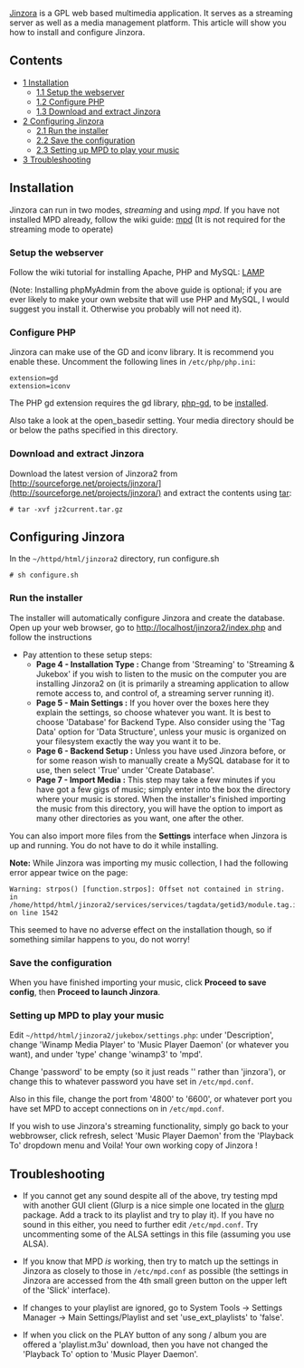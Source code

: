 [Jinzora](https://sourceforge.net/projects/jinzora/) is a GPL web based multimedia application. It serves as a streaming server as well as a media management platform. This article will show you how to install and configure Jinzora.

## Contents

*   [1 Installation](#Installation)
    *   [1.1 Setup the webserver](#Setup_the_webserver)
    *   [1.2 Configure PHP](#Configure_PHP)
    *   [1.3 Download and extract Jinzora](#Download_and_extract_Jinzora)
*   [2 Configuring Jinzora](#Configuring_Jinzora)
    *   [2.1 Run the installer](#Run_the_installer)
    *   [2.2 Save the configuration](#Save_the_configuration)
    *   [2.3 Setting up MPD to play your music](#Setting_up_MPD_to_play_your_music)
*   [3 Troubleshooting](#Troubleshooting)

## Installation

Jinzora can run in two modes, *streaming* and using *mpd*. If you have not installed MPD already, follow the wiki guide: [mpd](/index.php/Mpd "Mpd") (It is not required for the streaming mode to operate)

### Setup the webserver

Follow the wiki tutorial for installing Apache, PHP and MySQL: [LAMP](/index.php/LAMP "LAMP")

(Note: Installing phpMyAdmin from the above guide is optional; if you are ever likely to make your own website that will use PHP and MySQL, I would suggest you install it. Otherwise you probably will not need it).

### Configure PHP

Jinzora can make use of the GD and iconv library. It is recommend you enable these. Uncomment the following lines in `/etc/php/php.ini`:

```
extension=gd
extension=iconv

```

The PHP gd extension requires the gd library, [php-gd](https://www.archlinux.org/packages/?name=php-gd), to be [installed](/index.php/Installed "Installed").

Also take a look at the open_basedir setting. Your media directory should be or below the paths specified in this directory.

### Download and extract Jinzora

Download the latest version of Jinzora2 from [http://sourceforge.net/projects/jinzora/](http://sourceforge.net/projects/jinzora/) and extract the contents using [tar](/index.php/Tar "Tar"):

```
# tar -xvf jz2current.tar.gz

```

## Configuring Jinzora

In the `~/httpd/html/jinzora2` directory, run configure.sh

```
# sh configure.sh

```

### Run the installer

The installer will automatically configure Jinzora and create the database. Open up your web browser, go to [http://localhost/jinzora2/index.php](http://localhost/jinzora2/index.php) and follow the instructions

*   Pay attention to these setup steps:
    *   **Page 4 - Installation Type :** Change from 'Streaming' to 'Streaming & Jukebox' if you wish to listen to the music on the computer you are installing Jinzora2 on (it is primarily a streaming application to allow remote access to, and control of, a streaming server running it).
    *   **Page 5 - Main Settings :** If you hover over the boxes here they explain the settings, so choose whatever you want. It is best to choose 'Database' for Backend Type. Also consider using the 'Tag Data' option for 'Data Structure', unless your music is organized on your filesystem exactly the way you want it to be.
    *   **Page 6 - Backend Setup :** Unless you have used Jinzora before, or for some reason wish to manually create a MySQL database for it to use, then select 'True' under 'Create Database'.
    *   **Page 7 - Import Media :** This step may take a few minutes if you have got a few gigs of music; simply enter into the box the directory where your music is stored. When the installer's finished importing the music from this directory, you will have the option to import as many other directories as you want, one after the other.

You can also import more files from the **Settings** interface when Jinzora is up and running. You do not have to do it while installing.

**Note:** While Jinzora was importing my music collection, I had the following error appear twice on the page:

```
Warning: strpos() [function.strpos]: Offset not contained in string. in /home/httpd/html/jinzora2/services/services/tagdata/getid3/module.tag.id3v2.php
on line 1542
```

This seemed to have no adverse effect on the installation though, so if something similar happens to you, do not worry!

### Save the configuration

When you have finished importing your music, click **Proceed to save config**, then **Proceed to launch Jinzora**.

### Setting up MPD to play your music

Edit `~/httpd/html/jinzora2/jukebox/settings.php`: under 'Description', change 'Winamp Media Player' to 'Music Player Daemon' (or whatever you want), and under 'type' change 'winamp3' to 'mpd'.

Change 'password' to be empty (so it just reads '' rather than 'jinzora'), or change this to whatever password you have set in `/etc/mpd.conf`.

Also in this file, change the port from '4800' to '6600', or whatever port you have set MPD to accept connections on in `/etc/mpd.conf`.

If you wish to use Jinzora's streaming functionality, simply go back to your webbrowser, click refresh, select 'Music Player Daemon' from the 'Playback To' dropdown menu and Voila! Your own working copy of Jinzora !

## Troubleshooting

*   If you cannot get any sound despite all of the above, try testing mpd with another GUI client (Glurp is a nice simple one located in the [glurp](https://www.archlinux.org/packages/?name=glurp) package. Add a track to its playlist and try to play it). If you have no sound in this either, you need to further edit `/etc/mpd.conf`. Try uncommenting some of the ALSA settings in this file (assuming you use ALSA).

*   If you know that MPD *is* working, then try to match up the settings in Jinzora as closely to those in `/etc/mpd.conf` as possible (the settings in Jinzora are accessed from the 4th small green button on the upper left of the 'Slick' interface).

*   If changes to your playlist are ignored, go to System Tools -> Settings Manager -> Main Settings/Playlist and set 'use_ext_playlists' to 'false'.

*   If when you click on the PLAY button of any song / album you are offered a 'playlist.m3u' download, then you have not changed the 'Playback To' option to 'Music Player Daemon'.